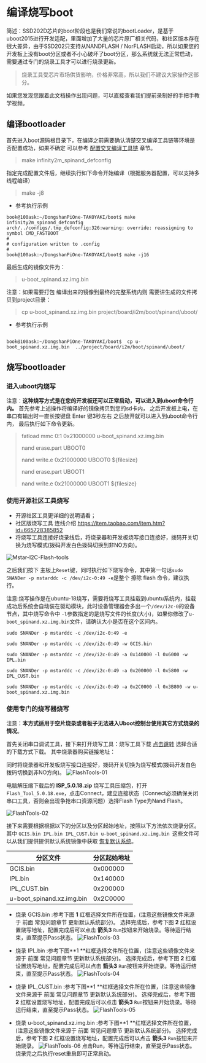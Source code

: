 # 编译烧写boot
简述：SSD202D芯片的boot阶段也是我们常说的bootLoader，是基于uboot2015进行开发适配，里面增加了大量的芯片原厂相关代码，和社区版本存在很大差异，由于SSD202只支持从NANDFLASH / NorFLASH启动，所以如果您的开发板上没有boot分区或者不小心破坏了boot分区，那么系统就无法正常启动，需要通过专门的烧录工具才可以进行烧录更新。

> 烧录工具受芯片市场供货影响，价格非常高，所以我们不建议大家操作这部分。

如果您发现您跟着此文档操作出现问题，可以直接查看我们提前录制好的手把手教学视频。


## 编译bootloader

首先进入boot源码根目录下，在编译之前需要确认清楚交叉编译工具链等环境是否配置成功，如果不确定 可以参考 [配置交叉编译工具链](/DongshanPi-One/05-GetSourceCode/#_4) 章节。

> make infinity2m_spinand_defconfig

指定完成配置文件后，继续执行如下命令开始编译（根据服务器配置，可以支持多线程编译）
> make -j8

* 参考执行示例
``` shell
book@100ask:~/DongshanPiOne-TAKOYAKI/boot$ make infinity2m_spinand_defconfig
arch/../configs/.tmp_defconfig:326:warning: override: reassigning to symbol CMD_FASTBOOT
#
# configuration written to .config
#
book@100ask:~/DongshanPiOne-TAKOYAKI/boot$ make -j16
```

最后生成的镜像文件为：
> u-boot_spinand.xz.img.bin

注意：如果需要打包 编译出来的镜像到最终的完整系统内则 需要讲生成的文件拷贝到project目录：
> cp u-boot_spinand.xz.img.bin project/board/i2m/boot/spinand/uboot/

* 参考执行示例
``` shell

book@100ask:~/DongshanPiOne-TAKOYAKI/boot$  cp u-boot_spinand.xz.img.bin  ../project/board/i2m/boot/spinand/uboot/

```

## 烧写bootloader

### 进入uboot内烧写
注意：**这种烧写方式是在您的开发板还可以正常启动，可以进入到uboot命令行内。**
首先参考上述操作将编译好的镜像拷贝到您的sd卡内，
之后开发板上电，在串口有输出时一直长按键盘 Enter 键3秒左右 之后放开就可以进入到uboot命令行内，
最后执行如下命令更新。

> fatload  mmc 0:1 0x21000000 u-boot_spinand.xz.img.bin
> 
> nand erase.part UBOOT0
> 
> nand write.e 0x21000000 UBOOT0 ${filesize}
> 
> nand erase.part UBOOT1
> 
> nand write.e 0x21000000 UBOOT1 ${filesize}



### 使用开源社区工具烧写
* 开源社区工具更详细的说明请看；[](https://dongshanpi.com/DongshanPi-One/19.OpensourceMstarTools/)
* 社区版烧写工具 连线介绍 https://item.taobao.com/item.htm?id=665728385852
* 将烧写工具连接好烧录线后，将烧录器和开发板烧写接口连接好，拨码开关切换为烧写模式(拨码开发白色拨码切换到非NO方向)。

![Mstar-I2C-Flash-tools](https://photos.100ask.net/dongshanpi-docs/DongshanPI-ONE/Mstar-I2C-Flash-tools.png)<br>

之后我们按下 主板上`Reset`键，同时执行如下烧写命令，其中第一句话`sudo SNANDer -p mstarddc -c /dev/i2c-0:49 -e`是整个 擦除 flash 命令，建议执行。

注意:烧写操作是在ubuntu-18烧写，需要将烧写工具挂载到ubuntu系统内，挂载成功后系统会自动装在驱动模块，此时设备管理器会多出一个`/dev/i2c-0`的设备节点，其中烧写命令中 ` -l `参数指定的是烧写文件的长度(大小)，如果你修改了`u-boot_spinand.xz.img.bin`文件，请确认大小是否在这个区间内。

```shell
sudo SNANDer -p mstarddc -c /dev/i2c-0:49 -e

sudo SNANDer -p mstarddc -c /dev/i2c-0:49 -w GCIS.bin

sudo SNANDer -p mstarddc -c /dev/i2c-0:49 -a 0x140000 -l 0x6000 -w IPL.bin

sudo SNANDer -p mstarddc -c /dev/i2c-0:49 -a 0x200000 -l 0x5800 -w IPL_CUST.bin

sudo SNANDer -p mstarddc -c /dev/i2c-0:49 -a 0x2C0000 -l 0x3B800 -w u-boot_spinand.xz.img.bin
```



### 使用专门的烧写器烧写
注意：**本方式适用于空片烧录或者板子无法进入Uboot控制台使用其它方式烧录的情况**。

首先关闭串口调试工具，接下来打开烧写工具：烧写工具下载 [点击跳转](https://dongshanpi.com/DongshanPi-One/10-SupportTools/)  选择合适的下载方式下载。
其中烧录器购买链接地址：

同时将烧录器和开发板烧写接口连接好，拨码开关切换为烧写模式(拨码开发白色拨码切换到非NO方向)。
![FlashTools-01](https://cdn.staticaly.com/gh/codebug8/DongshanPi-Photos@master/FlashTools-01.png)

电脑解压缩下载后的 **ISP_5.0.18.zip** 烧写工具压缩包，打开 `Flash_Tool_5.0.18.exe`，点击Connect，建立连接状态（Connect必须确保关闭串口工具，否则会出现争抢串口资源问题）选择Flash Type为Nand Flash。

![FlashTools-02](https://cdn.staticaly.com/gh/codebug8/DongshanPi-Photos@master/FlashTools-02.png)

接下来需要根据根据以下的分区以及分区起始地址，按照以下方法依次烧录分区。
其中 `GCIS.bin IPL.bin IPL_CUST.bin u-boot_spinand.xz.img.bin `这些文件可以从我们提供提供默认系统镜像中获取 [恢复默认系统]()。

|分区文件 |	分区起始地址 |
|-------- | ---------- |
| GCIS.bin |	0x000000 |
| IPL.bin | 	0x140000 |
| IPL_CUST.bin | 	0x200000 |
| u-boot_spinand.xz.img.bin | 	0x2C0000 |

* 烧录  GCIS.bin :参考下图 **1** 红框选择文件所在位置，(注意这些镜像文件来源于 前面 常见问题章节  更新默认系统部分)。
选择完成后，参考下图 **2** 红框设置烧写地址，配置完成后可以点击 **箭头3** `Run`按钮来开始烧录。等待运行结束，直至提示Pass状态。
![FlashTools-03](https://cdn.staticaly.com/gh/codebug8/DongshanPi-Photos@master/FlashTools-03.png)

* 烧录  IPL.bin :参考下图**1 **红框选择文件所在位置，(注意这些镜像文件来源于 前面 常见问题章节  更新默认系统部分)。
选择完成后，参考下图 **2** 红框设置烧写地址，配置完成后可以点击 **箭头3** `Run`按钮来开始烧录。等待运行结束，直至提示Pass状态。
![FlashTools-04](https://cdn.staticaly.com/gh/codebug8/DongshanPi-Photos@master/FlashTools-04.png)

* 烧录  IPL_CUST.bin :参考下图**1 **红框选择文件所在位置，(注意这些镜像文件来源于 前面 常见问题章节  更新默认系统部分)。
选择完成后，参考下图 **2** 红框设置烧写地址，配置完成后可以点击 **箭头3** `Run`按钮来开始烧录。等待运行结束，直至提示Pass状态。
![FlashTools-05](https://cdn.staticaly.com/gh/codebug8/DongshanPi-Photos@master/FlashTools-05.png)

* 烧录 u-boot_spinand.xz.img.bin :参考下图**1 **红框选择文件所在位置，(注意这些镜像文件来源于 前面 常见问题章节  更新默认系统部分)。
选择完成后，参考下图 **2** 红框设置烧写地址，配置完成后可以点击 **箭头3** `Run`按钮来开始烧录。
![FlashTools-06](https://cdn.staticaly.com/gh/codebug8/DongshanPi-Photos@master/FlashTools-06.png)
点击Run，等待运行结束，直至提示Pass状态。烧录完之后执行reset重启即可正常启动。